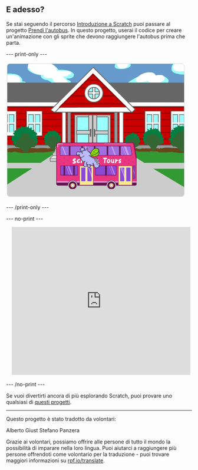 ## E adesso?

Se stai seguendo il percorso [Introduzione a Scratch](https://projects.raspberrypi.org/it-IT/pathways/scratch-intro) puoi passare al progetto [Prendi l'autobus](https://projects.raspberrypi.org/it-IT/projects/catch-the-bus). In questo progetto, userai il codice per creare un'animazione con gli sprite che devono raggiungere l'autobus prima che parta.

--- print-only ---

![Il progetto "Prendi l'autobus".](images/scratch-tour-bus.png)

--- /print-only ---

--- no-print ---

<div class="scratch-preview" style="margin-left: 15px;">
  <iframe allowtransparency="true" width="485" height="402" src="https://scratch.mit.edu/projects/embed/724160134/?autostart=false" frameborder="0"></iframe>
</div>

--- /no-print ---

Se vuoi divertirti ancora di più esplorando Scratch, puoi provare uno qualsiasi di [questi progetti](https://projects.raspberrypi.org/it-IT/projects?software%5B%5D=scratch&curriculum%5B%5D=%201).

***

Questo progetto è stato tradotto da volontari:

Alberto Giust
Stefano Panzera

Grazie ai volontari, possiamo offrire alle persone di tutto il mondo la possibilità di imparare nella loro lingua. Puoi aiutarci a raggiungere più persone offrendoti come volontario per la traduzione - puoi trovare maggiori informazioni su [rpf.io/translate](https://rpf.io/translate).
